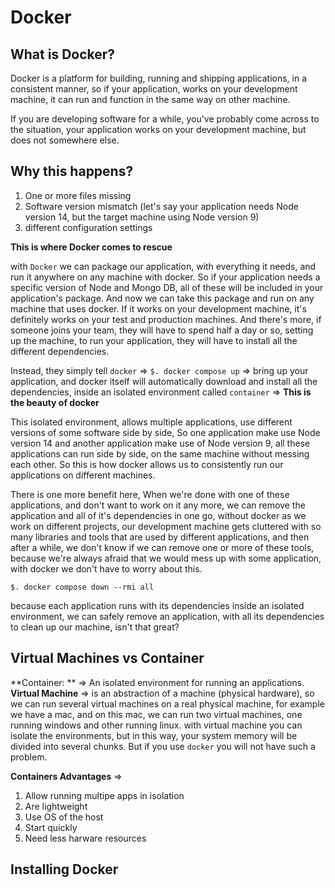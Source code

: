 # Docker

## What is Docker? 

Docker is a platform for building, running and shipping applications, in a consistent manner, so  if your application, works on your development machine, it can run and function in the same way on other machine.

If you are developing software for a while, you've probably come across to the situation, your application works on your development machine, but does not somewhere else.

## Why this happens?

1. One or more files missing
2. Software version mismatch (let's say your application needs Node version 14, but the target machine using Node version 9)
3. different configuration settings

**This is where Docker comes to rescue**

with `Docker` we can package our application, with everything it needs, and run it anywhere on any machine with docker. So if your application needs a specific version of Node and Mongo DB, all of these will be included in your application's package. And now we can take this package and run on any machine that uses docker. If it works on your development machine, it's definitely works on your test and production machines. And there's more, if someone joins your team, they will have to spend half a day or so, setting up the machine, to run your application, they will have to install all the different dependencies.

Instead, they simply tell `docker` => `$. docker compose up` => bring up your application, and docker itself will automatically download and install all the dependencies, inside an isolated environment called `container` => **This is the beauty of docker**

This isolated environment, allows multiple applications, use different versions of some software side by side, So one application make use Node version 14 and another application make use of Node version 9, all these applications can run side by side, on the same machine without messing each other. So this is how docker allows us to consistently run our applications on different machines.

There is one more benefit here, When we're done with one of these applications, and don't want to work on it any more, we can remove the application and all of it's dependencies in one go, without docker as we work on different projects, our development machine gets cluttered with so many libraries and tools that are used by different applications, and then after a while, we don't know if we can remove one or more of these tools, because we're always afraid that we would mess up with some application, with docker we don't have to worry about this.

`$. docker compose down --rmi all`

because each application runs with its dependencies inside an isolated environment, we can safely remove an application, with all its dependencies to clean up our machine, isn't that great?


## Virtual Machines vs Container

**Container: ** => An isolated environment for running an applications.
**Virtual Machine** => is an abstraction of a machine (physical hardware), so we can run several virtual machines on a real physical machine, for example we have a mac, and on this mac, we can run two virtual machines, one running windows and other running linux. with virtual machine you can isolate the environments, but in this way, your system memory will be divided into several chunks. But if you use `docker` you will not have such a problem.

**Containers Advantages** => 

1. Allow running multipe apps in isolation
2. Are lightweight
3. Use OS of the host
4. Start quickly
5. Need less harware resources

## Installing Docker


